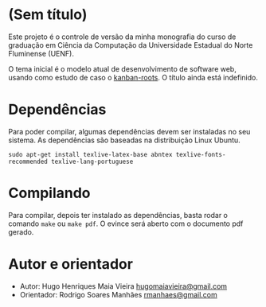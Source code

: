 # (Sem título)

Este projeto é o controle de versão da minha monografia do curso de graduação em
Ciência da Computação da Universidade Estadual do Norte Fluminense (UENF).

O tema inicial é o modelo atual de desenvolvimento de software web, usando como
estudo de caso o [kanban-roots](http://github.com/hugomaiavieira/kanban-roots).
O título ainda está indefinido.


# Dependências

Para poder compilar, algumas dependências devem ser instaladas no seu sistema.
As dependências são baseadas na distribuição Linux Ubuntu.

    sudo apt-get install texlive-latex-base abntex texlive-fonts-recommended texlive-lang-portuguese


# Compilando

Para compilar, depois ter instalado as dependências, basta rodar o comando
`make` ou `make pdf`. O evince será aberto com o documento pdf gerado.


# Autor e orientador

- Autor: Hugo Henriques Maia Vieira <hugomaiavieira@gmail.com>
- Orientador: Rodrigo Soares Manhães <rmanhaes@gmail.com>